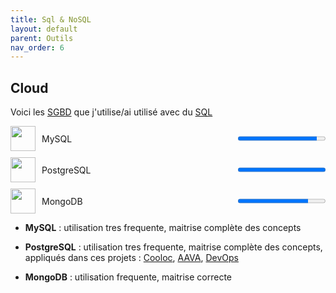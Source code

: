 ```yaml
---
title: Sql & NoSQL
layout: default
parent: Outils
nav_order: 6
---
```


## Cloud

Voici les [SGBD](https://fr.wikipedia.org/wiki/Syst%C3%A8me_de_gestion_de_base_de_donn%C3%A9es) que j'utilise/ai utilisé avec du [SQL](https://fr.wikipedia.org/wiki/Structured_Query_Language)

<div style="display:flex;align-items:center;margin-bottom:10px;">
  <img src="https://www.svgrepo.com/show/439233/mysql.svg" width="40" height="40" style="margin-right:10px;">
  <span style="flex:1;">MySQL</span>
  <progress value="90" max="100"></progress>
</div>

<div style="display:flex;align-items:center;margin-bottom:10px;">
  <img src="https://www.svgrepo.com/show/439268/postgresql.svg" width="40" height="40" style="margin-right:10px;">
  <span style="flex:1;">PostgreSQL</span>
  <progress value="100" max="100"></progress>
</div>

<div style="display:flex;align-items:center;margin-bottom:10px;">
  <img src="https://www.svgrepo.com/show/439231/mongodb.svg" width="40" height="40" style="margin-right:10px;">
  <span style="flex:1;">MongoDB</span>
  <progress value="80" max="100"></progress>
</div>

- **MySQL** : utilisation tres frequente, maitrise complète des concepts

- **PostgreSQL** : utilisation tres frequente, maitrise complète des concepts, appliqués dans ces projets : [Cooloc](lien), [AAVA](lien), [DevOps](lien)

- **MongoDB** : utilisation frequente, maitrise correcte
